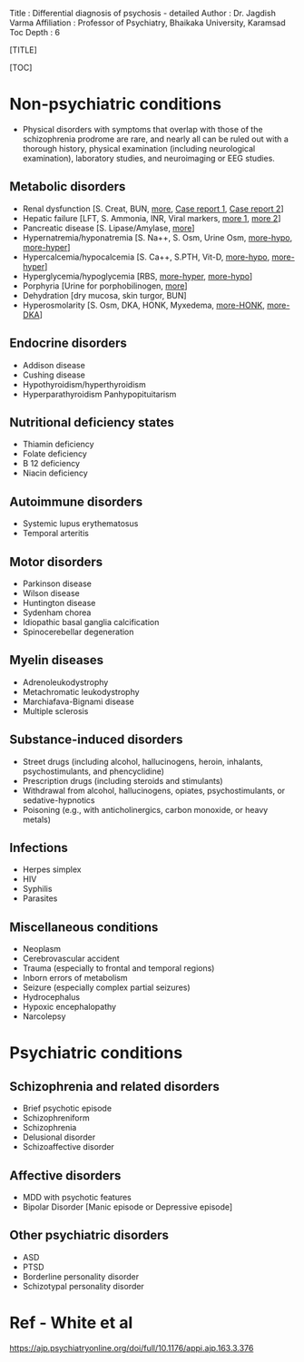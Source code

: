 Title         : Differential diagnosis of psychosis - detailed
Author        : Dr. Jagdish Varma
Affiliation   : Professor of Psychiatry, Bhaikaka University, Karamsad
Toc Depth     : 6

[TITLE]

[TOC]

# Non-psychiatric conditions

- Physical disorders with symptoms that overlap with those of the schizophrenia prodrome are rare, and nearly all can be ruled out with a thorough history, physical examination (including neurological examination), laboratory studies, and neuroimaging or EEG studies.

## Metabolic disorders

- Renal dysfunction [S. Creat, BUN, [more](https://fpnotebook.com/mobile/Renal/Failure/ActKdnyInjry.htm), [Case report 1](https://jmscr.igmpublication.org/v5-i11/222%20jmscr.pdf), [Case report 2](https://www.researchgate.net/publication/334679721_A_Case_of_Psychosis_and_Renal_Failure_Associated_with_Excessive_Energy_Drink_Consumption)]
- Hepatic failure [LFT, S. Ammonia, INR, Viral markers, [more 1](http://www.clevelandclinicmeded.com/medicalpubs/diseasemanagement/hepatology/hepatic-encephalopathy/#table01), [more 2](https://fpnotebook.com/mobile/GI/Neuro/HptcEncphlpthy.htm)]
- Pancreatic disease [S. Lipase/Amylase, [more](https://fpnotebook.com/mobile/GI/Pancreas/ActPncrts.htm)]
- Hypernatremia/hyponatremia [S. Na++, S. Osm, Urine Osm, [more-hypo](https://fpnotebook.com/mobile/Renal/Sodium/Hypntrm.htm), [more-hyper](https://fpnotebook.com/mobile/Renal/Sodium/Hyprntrm.htm)]
- Hypercalcemia/hypocalcemia [S. Ca++, S.PTH, Vit-D, [more-hypo](https://fpnotebook.com/mobile/Renal/Calcium/Hypclcm.htm), [more-hyper](https://fpnotebook.com/mobile/Renal/Calcium/Hyprclcm.htm)]
- Hyperglycemia/hypoglycemia [RBS, [more-hyper](https://fpnotebook.com/mobile/Endo/Lab/SrmGlcs.htm), [more-hypo](https://fpnotebook.com/mobile/Endo/Hypoglycemia/Hypglycm.htm)]
- Porphyria [Urine for porphobilinogen, [more](https://rarediseases.info.nih.gov/diseases/10353/porphyria)]
- Dehydration [dry mucosa, skin turgor, BUN]
- Hyperosmolarity [S. Osm, DKA, HONK, Myxedema, [more-HONK](https://fpnotebook.com/mobile/Endo/DM/HyprsmlrHyprglycmcSt.htm), [more-DKA](https://fpnotebook.com/mobile/Endo/DM/DbtcKtcds.htm)]

## Endocrine disorders

- Addison disease
- Cushing disease
- Hypothyroidism/hyperthyroidism
- Hyperparathyroidism Panhypopituitarism

## Nutritional deficiency states

- Thiamin deficiency
- Folate deficiency
- B 12 deficiency
- Niacin deficiency

## Autoimmune disorders

- Systemic lupus erythematosus
- Temporal arteritis

## Motor disorders

- Parkinson disease
- Wilson disease
- Huntington disease
- Sydenham chorea
- Idiopathic basal ganglia calcification
- Spinocerebellar degeneration

## Myelin diseases

- Adrenoleukodystrophy
- Metachromatic leukodystrophy
- Marchiafava-Bignami disease
- Multiple sclerosis

## Substance-induced disorders

- Street drugs (including alcohol, hallucinogens, heroin, inhalants, psychostimulants, and phencyclidine)
- Prescription drugs (including steroids and stimulants)
- Withdrawal from alcohol, hallucinogens, opiates, psychostimulants, or sedative-hypnotics
- Poisoning (e.g., with anticholinergics, carbon monoxide, or heavy metals)

## Infections

- Herpes simplex
- HIV
- Syphilis
- Parasites

## Miscellaneous conditions

- Neoplasm
- Cerebrovascular accident
- Trauma (especially to frontal and temporal regions)
- Inborn errors of metabolism
- Seizure (especially complex partial seizures)
- Hydrocephalus
- Hypoxic encephalopathy
- Narcolepsy

# Psychiatric conditions

## Schizophrenia and related disorders

- Brief psychotic episode
- Schizophreniform
- Schizophrenia
- Delusional disorder
- Schizoaffective disorder

## Affective disorders

- MDD with psychotic features
- Bipolar Disorder [Manic episode or Depressive episode]

## Other psychiatric disorders

- ASD
- PTSD
- Borderline personality disorder
- Schizotypal personality disorder

# Ref - White et al
https://ajp.psychiatryonline.org/doi/full/10.1176/appi.ajp.163.3.376
